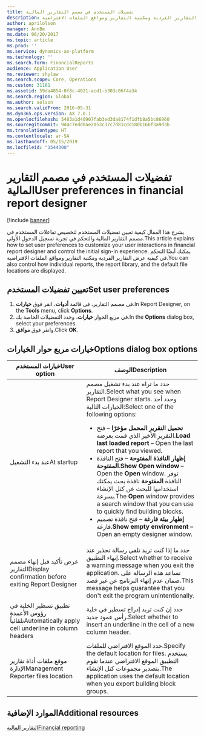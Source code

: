 ```yaml
---
title: تفضيلات المستخدم في مصمم التقارير المالية
description: يشرح هذا المقال كيفية تعيين تفضيلات المستخدم لتخصيص تفاعلات المستخدم في مصمم التقارير المالية والتحكم في تجربة تسجيل الدخول الأولى. يمكنك أيضًا التحكم في كيفية عرض التقارير الفردية ومكتبة التقارير ومواقع الملفات الافتراضية.
author: aprilolson
manager: AnnBe
ms.date: 06/20/2017
ms.topic: article
ms.prod: ''
ms.service: dynamics-ax-platform
ms.technology: ''
ms.search.form: FinancialReports
audience: Application User
ms.reviewer: shylaw
ms.search.scope: Core, Operations
ms.custom: 31161
ms.assetid: 59da4854-0f8c-4021-acd1-b303c06f4a34
ms.search.region: Global
ms.author: aolson
ms.search.validFrom: 2016-05-31
ms.dyn365.ops.version: AX 7.0.1
ms.openlocfilehash: 5483a1d40907fab3ed3da8174f1dfb8a5bc86960
ms.sourcegitcommit: 9d4c7edd0ae2053c37c7d81cdd180b16bf3a9d3b
ms.translationtype: HT
ms.contentlocale: ar-SA
ms.lasthandoff: 05/15/2019
ms.locfileid: "1544300"
---
```

# <a name="user-preferences-in-financial-report-designer"></a><span data-ttu-id="2b56a-104">تفضيلات المستخدم في مصمم التقارير المالية</span><span class="sxs-lookup"><span data-stu-id="2b56a-104">User preferences in financial report designer</span></span>

[!include [banner](../includes/banner.md)]

<span data-ttu-id="2b56a-105">يشرح هذا المقال كيفية تعيين تفضيلات المستخدم لتخصيص تفاعلات المستخدم في مصمم التقارير المالية والتحكم في تجربة تسجيل الدخول الأولى.</span><span class="sxs-lookup"><span data-stu-id="2b56a-105">This article explains how to set user preferences to customize your user interactions in financial report designer and control the initial sign-in experience.</span></span> <span data-ttu-id="2b56a-106">يمكنك أيضًا التحكم في كيفية عرض التقارير الفردية ومكتبة التقارير ومواقع الملفات الافتراضية.</span><span class="sxs-lookup"><span data-stu-id="2b56a-106">You can also control how individual reports, the report library, and the default file locations are displayed.</span></span>

## <a name="set-user-preferences"></a><span data-ttu-id="2b56a-107">تعيين تفضيلات المستخدم</span><span class="sxs-lookup"><span data-stu-id="2b56a-107">Set user preferences</span></span>

1. <span data-ttu-id="2b56a-108">في مصمم التقارير، في قائمة **أدوات**، انقر فوق **خيارات**.</span><span class="sxs-lookup"><span data-stu-id="2b56a-108">In Report Designer, on the **Tools** menu, click **Options**.</span></span>
2. <span data-ttu-id="2b56a-109">في مربع الحوار **خيارات**، وحدد التفضيلات الخاصة بك.</span><span class="sxs-lookup"><span data-stu-id="2b56a-109">In the **Options** dialog box, select your preferences.</span></span>
3. <span data-ttu-id="2b56a-110">وانقر فوق **موافق**.</span><span class="sxs-lookup"><span data-stu-id="2b56a-110">Click **OK**.</span></span>

## <a name="options-dialog-box-options"></a><span data-ttu-id="2b56a-111">خيارات مربع حوار الخيارات</span><span class="sxs-lookup"><span data-stu-id="2b56a-111">Options dialog box options</span></span>
<table>
<thead>
<tr>
<th><span data-ttu-id="2b56a-112">خيارات المستخدم</span><span class="sxs-lookup"><span data-stu-id="2b56a-112">User option</span></span></th>
<th><span data-ttu-id="2b56a-113">‏‏الوصف</span><span class="sxs-lookup"><span data-stu-id="2b56a-113">Description</span></span></th>
</tr>
</thead>
<tbody>
<tr>
<td><span data-ttu-id="2b56a-114">عند بدء التشغيل</span><span class="sxs-lookup"><span data-stu-id="2b56a-114">At startup</span></span></td>
<td><span data-ttu-id="2b56a-115">حدد ما تراه عند بدء تشغيل مصمم التقارير.</span><span class="sxs-lookup"><span data-stu-id="2b56a-115">Select what you see when Report Designer starts.</span></span> <span data-ttu-id="2b56a-116">وحدد أحد الخيارات التالية:</span><span class="sxs-lookup"><span data-stu-id="2b56a-116">Select one of the following options:</span></span>
<ul>
<li><span data-ttu-id="2b56a-117"><strong>تحميل التقرير المحمل مؤخرًا</strong> – فتح التقرير الأخير الذي قمت بعرضه.</span><span class="sxs-lookup"><span data-stu-id="2b56a-117"><strong>Load last loaded report</strong> – Open the last report that you viewed.</span></span></li>
<li><span data-ttu-id="2b56a-118"><strong>إظهار النافذة المفتوحة</strong> – فتح النافذة <strong>المفتوحة</strong>.</span><span class="sxs-lookup"><span data-stu-id="2b56a-118"><strong>Show Open window</strong> – Open the <strong>Open</strong> window.</span></span> <span data-ttu-id="2b56a-119">توفر النافذة <strong>المفتوحة</strong> نافذة بحث يمكنك استخدامها للبحث عن كتل الإنشاء بسرعة.</span><span class="sxs-lookup"><span data-stu-id="2b56a-119">The <strong>Open</strong> window provides a search window that you can use to quickly find building blocks.</span></span></li>
<li><span data-ttu-id="2b56a-120"><strong>إظهار بيئة فارغة</strong> – فتح نافذة تصميم فارغة.</span><span class="sxs-lookup"><span data-stu-id="2b56a-120"><strong>Show empty environment</strong> – Open an empty designer window.</span></span></li>
</ul></td>
</tr>
<tr>
<td><span data-ttu-id="2b56a-121">عرض تأكيد قبل إنهاء مصمم التقارير</span><span class="sxs-lookup"><span data-stu-id="2b56a-121">Display confirmation before exiting Report Designer</span></span></td>
<td><span data-ttu-id="2b56a-122">حدد ما إذا كنت تريد تلقي رسالة تحذير عند إنهاء التطبيق.</span><span class="sxs-lookup"><span data-stu-id="2b56a-122">Select whether to receive a warning message when you exit the application.</span></span> <span data-ttu-id="2b56a-123">تساعد هذه الرسالة على ضمان عدم إنهاء البرنامج عن غير قصد.</span><span class="sxs-lookup"><span data-stu-id="2b56a-123">This message helps guarantee that you don't exit the program unintentionally.</span></span></td>
</tr>
<tr>
<td><span data-ttu-id="2b56a-124">تطبيق تسطير الخلية في رؤوس الأعمدة تلقائياً</span><span class="sxs-lookup"><span data-stu-id="2b56a-124">Automatically apply cell underline in column headers</span></span></td>
<td><span data-ttu-id="2b56a-125">حدد إن كنت تريد إدراج تسطير في خلية رأس عمود جديد.</span><span class="sxs-lookup"><span data-stu-id="2b56a-125">Select whether to insert an underline in the cell of a new column header.</span></span></td>
</tr>
<tr>
<td><span data-ttu-id="2b56a-126">موقع ملفات أداة تقارير الإدارة</span><span class="sxs-lookup"><span data-stu-id="2b56a-126">Management Reporter files location</span></span></td>
<td><span data-ttu-id="2b56a-127">حدد الموقع الافتراضي للملفات.</span><span class="sxs-lookup"><span data-stu-id="2b56a-127">Specify the default location for files.</span></span> <span data-ttu-id="2b56a-128">يستخدم التطبيق الموقع الافتراضي عندما تقوم بتصدير مجموعات كتل الإنشاء.</span><span class="sxs-lookup"><span data-stu-id="2b56a-128">The application uses the default location when you export building block groups.</span></span></td>
</tr>
</tbody>
</table>

## <a name="additional-resources"></a><span data-ttu-id="2b56a-129">الموارد الإضافية</span><span class="sxs-lookup"><span data-stu-id="2b56a-129">Additional resources</span></span>

[<span data-ttu-id="2b56a-130">التقارير المالية</span><span class="sxs-lookup"><span data-stu-id="2b56a-130">Financial reporting</span></span>](financial-reporting-intro.md)
